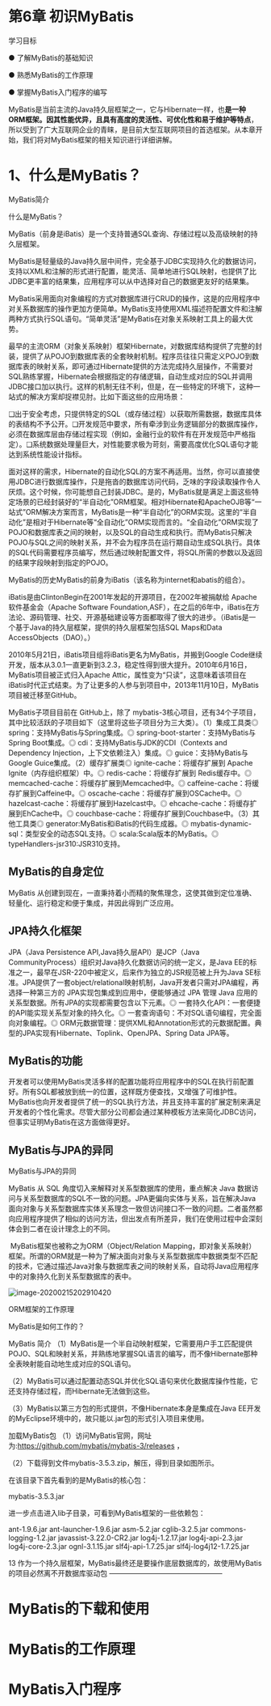 

# 第6章 初识MyBatis

学习目标

● 了解MyBatis的基础知识

● 熟悉MyBatis的工作原理

● 掌握MyBatis入门程序的编写

MyBatis是当前主流的Java持久层框架之一，它与Hibernate一样，也**是一种ORM框架。因其性能优异，且具有高度的灵活性、可优化性和易于维护等特点**，所以受到了广大互联网企业的青睐，是目前大型互联网项目的首选框架。从本章开始，我们将对MyBatis框架的相关知识进行详细讲解。

# 

# 1、什么是MyBatis？

MyBatis简介



什么是MyBatis？

​        MyBatis（前身是iBatis）是一个支持普通SQL查询、存储过程以及高级映射的持久层框架。 

MyBatis是轻量级的Java持久层中间件，完全基于JDBC实现持久化的数据访问，支持以XML和注解的形式进行配置，能灵活、简单地进行SQL映射，也提供了比JDBC更丰富的结果集，应用程序可以从中选择对自己的数据更友好的结果集。

MyBatis采用面向对象编程的方式对数据库进行CRUD的操作，这是的应用程序中对关系数据库的操作更加方便简单。MyBatis支持使用XML描述符配置文件和注解两种方式执行SQL语句。“简单灵活”是MyBatis在对象关系映射工具上的最大优势。

最早的主流ORM（对象关系映射）框架Hibernate，对数据库结构提供了完整的封装，提供了从POJO到数据库表的全套映射机制。程序员往往只需定义POJO到数据库表的映射关系，即可通过Hibernate提供的方法完成持久层操作，不需要对SQL熟练掌握，Hibernate会根据指定的存储逻辑，自动生成对应的SQL并调用JDBC接口加以执行。这样的机制无往不利，但是，在一些特定的环境下，这种一站式的解决方案却捉襟见肘。比如下面这些的应用场景：

❑出于安全考虑，只提供特定的SQL（或存储过程）以获取所需数据，数据库具体的表结构不予公开。❑开发规范中要求，所有牵涉到业务逻辑部分的数据库操作，必须在数据库层由存储过程实现（例如，金融行业的软件有在开发规范中严格指定）。❑系统数据处理量巨大，对性能要求极为苛刻，需要高度优化SQL语句才能达到系统性能设计指标。

面对这样的需求，Hibernate的自动化SQL的方案不再适用。当然，你可以直接使用JDBC进行数据库操作，只是拖沓的数据库访问代码，乏味的字段读取操作令人厌烦。这个时候，你可能想自己封装JDBC。是的，MyBatis就是满足上面这些特定场景的已经封装好的“半自动化”ORM框架。相对Hibernate和ApacheOJB等“一站式”ORM解决方案而言，MyBatis是一种“半自动化”的ORM实现。这里的“半自动化”是相对于Hibernate等“全自动化”ORM实现而言的。“全自动化”ORM实现了POJO和数据库表之间的映射，以及SQL的自动生成和执行。而MyBatis只解决POJO与SQL之间的映射关系，并不会为程序员在运行期自动生成SQL执行。具体的SQL代码需要程序员编写，然后通过映射配置文件，将SQL所需的参数以及返回的结果字段映射到指定的POJO。

MyBatis的历史MyBatis的前身为iBatis（该名称为internet和abatis的组合）。

iBatis是由ClintonBegin在2001年发起的开源项目，在2002年被捐献给 Apache 软件基金会（Apache Software Foundation,ASF），在之后的6年中，iBatis在方法论、源码管理、社交、开源基础建设等方面都取得了很大的进步。（iBatis是一个基于Java的持久层框架，提供的持久层框架包括SQL Maps和Data AccessObjects（DAO）。）

2010年5月21日，iBatis项目组将iBatis更名为MyBatis，并搬到Google Code继续开发，版本从3.0.1一直更新到3.2.3，稳定性得到很大提升。2010年6月16日，MyBatis项目被正式归入Apache Attic，属性变为“只读”，这意味着该项目在iBatis时代正式结束。为了让更多的人参与到项目中，2013年11月10日，MyBatis项目被迁移至GitHub。

MyBatis子项目目前在 GitHub上，除了 mybatis-3核心项目，还有34个子项目，其中比较活跃的子项目如下（这里将这些子项目分为三大类）。（1）集成工具类◎ spring：支持MyBatis与Spring集成。◎ spring-boot-starter：支持MyBatis与Spring Boot集成。◎ cdi：支持MyBatis与JDK的CDI（Contexts and Dependency Injection，上下文依赖注入）集成。◎ guice：支持MyBatis与Google Guice集成。（2）缓存扩展类◎ ignite-cache：将缓存扩展到 Apache Ignite（内存组织框架）中。◎ redis-cache：将缓存扩展到 Redis缓存中。◎ memcached-cache：将缓存扩展到Memcached中。◎ caffeine-cache：将缓存扩展到Caffeine中。◎ oscache-cache：将缓存扩展到OSCache中。◎ hazelcast-cache：将缓存扩展到Hazelcast中。◎ ehcache-cache：将缓存扩展到EhCache中。◎ couchbase-cache：将缓存扩展到Couchbase中。（3）其他工具类◎ generator:MyBatis和iBatis的代码生成器。◎ mybatis-dynamic-sql：类型安全的动态SQL支持。◎ scala:Scala版本的MyBatis。◎ typeHandlers-jsr310:JSR310支持。

##  MyBatis的自身定位

MyBatis 从创建到现在，一直秉持着小而精的聚焦理念，这使其做到定位准确、轻量化、运行稳定和便于集成，并因此得到广泛应用。

## JPA持久化框架

JPA（Java Persistence API,Java持久层API）是JCP（Java CommunityProcess）组织对Java持久化数据访问的统一定义，是Java EE的标准之一，最早在JSR-220中被定义，后来作为独立的JSR规范被上升为Java SE标准。JPA提供了一套object/relational映射机制，Java开发者只需对JPA编程，再选择一种第三方的 JPA实现包集成到应用中，便能够通过 JPA 管理 Java 应用的关系型数据。所有JPA的实现都需要包含以下元素。◎ 一套持久化API：一套便捷的API能实现关系型对象的持久化。◎ 一套查询语句：不对SQL语句编程，完全面向对象编程。◎ ORM元数据管理：提供XML和Annotation形式的元数据配置。典型的JPA实现有Hibernate、Toplink、OpenJPA、Spring Data JPA等。

## MyBatis的功能

开发者可以使用MyBatis灵活多样的配置功能将应用程序中的SQL在执行前配置好。所有SQL都被放到统一的位置，这样既方便查找，又增强了可维护性。MyBatis也向开发者提供了统一的SQL执行方法，并且支持丰富的扩展定制来满足开发者的个性化需求。尽管大部分公司都会通过某种模板方法来简化JDBC访问，但事实证明MyBatis在这方面做得更好。

## MyBatis与JPA的异同

MyBatis与JPA的异同

MyBatis 从 SQL 角度切入来解释对关系型数据库的使用，重点解决 Java 数据访问与关系型数据库的SQL不一致的问题。JPA更偏向实体与关系，旨在解决Java面向对象与关系型数据库实体关系理念一致但访问接口不一致的问题。二者虽然都向应用程序提供了相似的访问方法，但出发点有所差异，我们在使用过程中会深刻体会到二者在设计理念上的不同。



​         MyBatis框架也被称之为ORM（Object/Relation Mapping，即对象关系映射）框架。所谓的ORM就是一种为了解决面向对象与关系型数据库中数据类型不匹配的技术，它通过描述Java对象与数据库表之间的映射关系，自动将Java应用程序中的对象持久化到关系型数据库的表中。

![image-20200215202910420](C:\Users\x1c\AppData\Roaming\Typora\typora-user-images\image-20200215202910420.png)

ORM框架的工作原理

MyBatis是如何工作的？

MyBatis 简介
（1）MyBatis是一个半自动映射框架，它需要用户手工匹配提供POJO、SQL和映射关系，并熟练地掌握SQL语言的编写，而不像Hibernate那种全表映射能自动地生成对应的SQL语句。

（2）MyBatis可以通过配置动态SQL并优化SQL语句来优化数据库操作性能，它还支持存储过程，而Hibernate无法做到这些。

（3）MyBatis以第三方包的形式提供，不像Hibernate本身是集成在Java EE开发的MyEclipse环境中的，故只能以.jar包的形式引入项目来使用。


加载MyBatis包
（1）访问MyBatis官网，网址为:https://github.com/mybatis/mybatis-3/releases ，

（2）下载得到文件mybatis-3.5.3.zip，解压，得到目录如图所示。


在该目录下首先看到的是MyBatis的核心包：

mybatis-3.5.3.jar

进一步点击进入lib子目录，可看到MyBatis框架的一些依赖包：

ant-1.9.6.jar
ant-launcher-1.9.6.jar
asm-5.2.jar
cglib-3.2.5.jar
commons-logging-1.2.jar
javassist-3.22.0-CR2.jar
log4j-1.2.17.jar
log4j-api-2.3.jar
log4j-core-2.3.jar
ognl-3.1.15.jar
slf4j-api-1.7.25.jar
slf4j-log4j12-1.7.25.jar


13
作为一个持久层框架，MyBatis最终还是要操作底层数据库的，故使用MyBatis的项目必然离不开数据库驱动包
————————————————

# MyBatis的下载和使用

# MyBatis的工作原理

# MyBatis入门程序